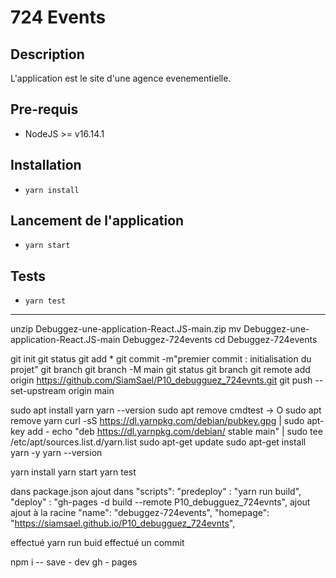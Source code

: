 # 724 Events

## Description
L'application est le site d'une agence evenementielle.
## Pre-requis
- NodeJS  >= v16.14.1

## Installation
- `yarn install`

## Lancement de l'application
- `yarn start`

## Tests
- `yarn test`


-------------------

unzip Debuggez-une-application-React.JS-main.zip
mv Debuggez-une-application-React.JS-main Debuggez-724events
cd Debuggez-724events

git init
git status
git add *
git commit -m"premier commit : initialisation du projet"
git branch
git branch -M main
git status
git branch
git remote add origin https://github.com/SiamSael/P10_debugguez_724evnts.git
git push --set-upstream origin main

sudo apt install yarn
yarn --version
sudo apt remove cmdtest
    -> O
sudo apt remove yarn
curl -sS https://dl.yarnpkg.com/debian/pubkey.gpg | sudo apt-key add -
echo "deb https://dl.yarnpkg.com/debian/ stable main" | sudo tee /etc/apt/sources.list.d/yarn.list
sudo apt-get update
sudo apt-get install yarn -y
yarn --version

yarn install
yarn start
yarn test


dans package.json 
    ajout dans "scripts": 
        "predeploy" : "yarn run build",
        "deploy" :  "gh-pages -d build --remote P10_debugguez_724evnts", 
    ajout ajout à la racine
        "name": "debuggez-724events",
        "homepage": "https://siamsael.github.io/P10_debugguez_724evnts",

effectué yarn run buid
effectué un commit

npm  i  -- save - dev  gh - pages
